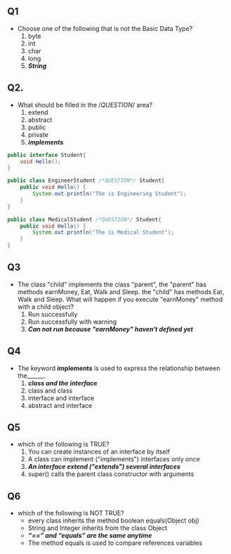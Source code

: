 ## Q1

- Choose one of the following that is not the Basic Data Type?
  1. byte
  2. int
  3. char
  4. long
  5. ***String***    

## Q2.

* What should be filled in the /*QUESTION*/ area?
  1. extend
  2. abstract
  3. public
  4. private
  5. ***implements***

```java
public interface Student{
    void Hello();
}

public class EngineerStudent /*QUESTION*/ Student{
    public void Hello() {
        System.out.println("The is Engineering Student");
    }
}

public class MedicalStudent /*QUESTION*/ Student{
    public void Hello() {
        System.out.println("The is Medical Student");
    }
}
```

## Q3

* The class "child" implements the class "parent", the "parent" has methods earnMoney, Eat, Walk and Sleep. the "child" has methods Eat, Walk and Sleep. What will happen if you execute "earnMoney" method with a child object?
  1. Run successfully
  2. Run successfully with warning
  3. ***Can not run because "earnMoney" haven't defined yet***

## Q4

* The keyword **implements** is used to express the relationship between the______.
  1. ***class and the interface***
  2. class and class
  3. interface and interface
  4. abstract and interface

## Q5

* which of the following is TRUE?
  1. You can create instances of an interface by itself
  2. A class can implement ("implements") interfaces only once
  3. ***An interface extend ("extends") several interfaces***
  4. super() calls the parent class constructor with arguments

## Q6

* which of the following is NOT TRUE?
  * every class inherits the method boolean equals(Object obj)
  * String and Integer inherits from the class Object
  * ***“==” and “equals” are the same anytime***
  * The method equals is used to compare references variables


